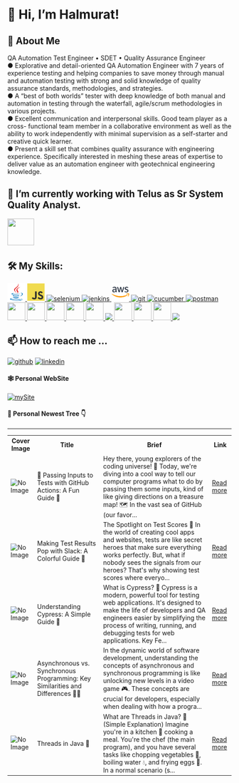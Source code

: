 
<!---
Halmurat-Uyghur/Halmurat-Uyghur is a ✨ special ✨ repository because its `README.md` (this file) appears on your GitHub profile.
You can click the Preview link to take a look at your changes.
--->

# 👋 Hi, I’m Halmurat!

## 👀 About Me

QA Automation Test Engineer • SDET • Quality Assurance Engineer
<br>
● Explorative and detail-oriented QA Automation Engineer with 7 years of experience testing and helping companies to
save money through manual and automation testing with strong and solid knowledge of quality assurance standards,
methodologies, and strategies.
<br>
● A “best of both worlds” tester with deep knowledge of both manual and automation in testing through the waterfall,
agile/scrum methodologies in various projects.
<br>
● Excellent communication and interpersonal skills. Good team player as a cross- functional team member in a
collaborative environment as well as the ability to work independently with minimal supervision as a self-starter and
creative quick learner.
<br>
● Present a skill set that combines quality assurance with engineering experience. Specifically interested in meshing
these areas of expertise to deliver value as an automation engineer with geotechnical engineering knowledge.

## 🌱 I’m currently working with Telus as Sr System Quality Analyst.

<a href="https://www.telus.com/en/" target="_blank" rel="noreferrer"> <img src="https://www.canadanevada.org/wp-content/uploads/2017/02/telus-logo.jpg" width="60" height="60" /> </a>

## 🛠 My Skills:

<p align="left"> 
</p>
<p align="left"> 
  <a href="https://www.java.com" target="_blank" rel="noreferrer"> 
    <img src="https://raw.githubusercontent.com/devicons/devicon/master/icons/java/java-original.svg" alt="java" width="40" height="40"/> 
  </a> 
  <a href="https://developer.mozilla.org/en-US/docs/Web/JavaScript" target="_blank" rel="noreferrer"> 
    <img src="https://raw.githubusercontent.com/devicons/devicon/master/icons/javascript/javascript-original.svg" alt="javascript" width="40" height="40"/> 
  </a> 
  <a href="https://www.selenium.dev" target="_blank" rel="noreferrer"> 
    <img src="https://raw.githubusercontent.com/detain/svg-logos/780f25886640cef088af994181646db2f6b1a3f8/svg/selenium-logo.svg" alt="selenium" width="40" height="40"/> 
  </a>  
  <a href="https://www.jenkins.io" target="_blank" rel="noreferrer"> 
    <img src="https://www.vectorlogo.zone/logos/jenkins/jenkins-icon.svg" alt="jenkins" width="40" height="40"/> 
  </a>  
  <a href="https://aws.amazon.com" target="_blank" rel="noreferrer"> 
    <img src="https://raw.githubusercontent.com/devicons/devicon/master/icons/amazonwebservices/amazonwebservices-original-wordmark.svg" alt="aws" width="40" height="40"/> 
  </a> 
  <a href="https://git-scm.com/" target="_blank" rel="noreferrer"> 
    <img src="https://www.vectorlogo.zone/logos/git-scm/git-scm-icon.svg" alt="git" width="40" height="40"/> 
  </a>
  <a href="https://cucumber.io/" target="_blank" rel="noreferrer"> 
    <img src="https://cdn.jsdelivr.net/gh/devicons/devicon/icons/cucumber/cucumber-plain.svg" alt="cucumber" width="40" height="40"/> 
  </a> 
      <a href="https://www.postman.com/" target="_blank" rel="noreferrer"> 
        <img src="https://www.vectorlogo.zone/logos/getpostman/getpostman-icon.svg" alt="postman" width="40" height="40"/> 
      </a>  
      <a href="https://www.linux.org/" target="_blank" rel="noreferrer">
        <img src="https://cdn.jsdelivr.net/gh/devicons/devicon/icons/linux/linux-original.svg" width="40" height="40"/>
      </a>
      <a href="https://www.docker.com/" target="_blank" rel="noreferrer">
        <img src="https://cdn.jsdelivr.net/gh/devicons/devicon/icons/docker/docker-original.svg" width="40" height="40" />
      </a>
      <a href="https://www.git-scm.com/" target="_blank" rel="noreferrer">
        <img src="https://cdn.jsdelivr.net/gh/devicons/devicon/icons/git/git-original.svg" width="40" height="40"/> 
      </a>
    <a href="https://www.atlassian.com/" target="_blank" rel="noreferrer">   
       <img src="https://cdn.jsdelivr.net/gh/devicons/devicon/icons/jira/jira-original-wordmark.svg" width="40" height="40"/> 
    </a>
    <a href="https://www.spring.io/" target="_blank" rel="noreferrer">
        <img src="https://cdn.jsdelivr.net/gh/devicons/devicon/icons/spring/spring-original-wordmark.svg" width="40" height="40"/>
    </a>
    <a href="https://hibernate.org/" target="_blank" rel="noreferrer">
        <img src="https://www.vectorlogo.zone/logos/hibernate/hibernate-ar21.svg" height="40" /> 
    </a>
    <a href="https://www.jquery.com/" target="_blank" rel="noreferrer">
        <img src="https://cdn.jsdelivr.net/gh/devicons/devicon/icons/jquery/jquery-original-wordmark.svg" width="40" height="40" />
    </a>
    <a href="https://tomcat.apache.org/" target="_blank" rel="noreferrer">
        <img src="https://cdn.jsdelivr.net/gh/devicons/devicon/icons/tomcat/tomcat-original-wordmark.svg" width="40" height="40" />
    </a>
    <a href="https://www.oracle.com/" target="_blank" rel="noreferrer">
        <img src="https://cdn.jsdelivr.net/gh/devicons/devicon/icons/oracle/oracle-original.svg" width="40" height="40" />
    </a> 
    <a href="https://www.postgresql.org/" target="_blank" rel="noreferrer">
        <img src="https://www.vectorlogo.zone/logos/postgresql/postgresql-ar21.svg" height="40" />
    </a> 
</p>


## 📫 How to reach me ...

[<img src='https://github.githubassets.com/assets/GitHub-Mark-ea2971cee799.png' alt='github' height='40'>](https://github.com/Halmurat-Uyghur)
[<img src='https://upload.wikimedia.org/wikipedia/commons/thumb/c/ca/LinkedIn_logo_initials.png/800px-LinkedIn_logo_initials.png' alt='linkedin' height='40'>](https://www.linkedin.com/in/halmurat-tahir/)




#### 🕸 Personal WebSite
[<img src='https://toppng.com/uploads/preview/web-png-jpg-transparent-stock-website-icon-blue-11563644926reanjnmk6x.png' alt='mySite' height='40'>](https://www.halmurattahir.com/)  


#### 🌳 Personal Newest Tree 👇

---

<!-- BLOG:START -->
<table>
<tr><th>Cover Image</th><th>Title</th><th>Brief</th><th>Link</th></tr>
<tr>
            <td><img src="https://cdn.hashnode.com/res/hashnode/image/upload/v1707177242929/a3bd473d-df87-4e50-ab31-3c6bd1e6fbab.webp" alt="No Image" style="max-width:100px; max-height:100px;"></td>
            <td>🚀 Passing Inputs to Tests with GitHub Actions: A Fun Guide 🚀</td>
            <td>Hey there, young explorers of the coding universe! 🌌 Today, we're diving into a cool way to tell our computer programs what to do by passing them some inputs, kind of like giving directions on a treasure map! 🗺️ In the vast sea of GitHub (our favor...</td>
            <td><a href="https://www.halmurattahir.com/passing-inputs-to-tests-with-github-actions-a-fun-guide">Read more</a></td>
        </tr>
<tr>
            <td><img src="https://cdn.hashnode.com/res/hashnode/image/upload/v1706512648029/aab64caa-05ad-491b-886b-aee3be382f7a.png" alt="No Image" style="max-width:100px; max-height:100px;"></td>
            <td>Making Test Results Pop with Slack: A Colorful Guide 🌈</td>
            <td>The Spotlight on Test Scores 🎯
In the world of creating cool apps and websites, tests are like secret heroes that make sure everything works perfectly. But, what if nobody sees the signals from our heroes? That's why showing test scores where everyo...</td>
            <td><a href="https://www.halmurattahir.com/making-test-results-pop-with-slack-a-colorful-guide">Read more</a></td>
        </tr>
<tr>
            <td><img src="https://cdn.hashnode.com/res/hashnode/image/upload/v1706076020788/ef1770f0-e886-41a3-a868-5bdf6bd26f62.png" alt="No Image" style="max-width:100px; max-height:100px;"></td>
            <td>Understanding Cypress: A Simple Guide 🌳</td>
            <td>What is Cypress? 🤔
Cypress is a modern, powerful tool for testing web applications. It's designed to make the life of developers and QA engineers easier by simplifying the process of writing, running, and debugging tests for web applications.
Key Fe...</td>
            <td><a href="https://www.halmurattahir.com/understanding-cypress-a-simple-guide">Read more</a></td>
        </tr>
<tr>
            <td><img src="https://cdn.hashnode.com/res/hashnode/image/upload/v1706070355147/ca8b1b92-7232-4e3e-a2a1-0bcb555a8470.png" alt="No Image" style="max-width:100px; max-height:100px;"></td>
            <td>Asynchronous vs. Synchronous Programming: Key Similarities and Differences 🚀🤖</td>
            <td>In the dynamic world of software development, understanding the concepts of asynchronous and synchronous programming is like unlocking new levels in a video game 🎮. These concepts are crucial for developers, especially when dealing with how a progra...</td>
            <td><a href="https://www.halmurattahir.com/asynchronous-vs-synchronous-programming-key-similarities-and-differences">Read more</a></td>
        </tr>
<tr>
            <td><img src="https://cdn.hashnode.com/res/hashnode/image/upload/v1706069690280/7809eaa3-4c7a-4df4-a121-3d2ba5bed430.png" alt="No Image" style="max-width:100px; max-height:100px;"></td>
            <td>Threads in Java 🧶</td>
            <td>What are Threads in Java? 🧵 (Simple Explanation)
Imagine you're in a kitchen 🍳 cooking a meal. You're the chef (the main program), and you have several tasks like chopping vegetables 🥕, boiling water 💧, and frying eggs 🍳. In a normal scenario (s...</td>
            <td><a href="https://www.halmurattahir.com/threads-in-java">Read more</a></td>
        </tr>
</table>

<!-- BLOG:END -->